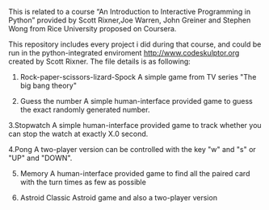This is related to a course “An Introduction to Interactive Programming in Python” provided by Scott Rixner,Joe Warren, John Greiner and Stephen Wong from Rice University
proposed on Coursera.

This repository includes every project i did during that course, and could be run in the python-integrated enviroment http://www.codeskulptor.org created by Scott Rixner.
The file details is as following:

1. Rock-paper-scissors-lizard-Spock
    A simple game from TV series "The big bang theory"

2. Guess the number
    A simple human-interface provided game to guess the exact randomly generated number.

3.Stopwatch
   A simple human-interface provided game to track whether you can stop the watch at exactly X.0 second.

4.Pong
   A two-player version can be controlled with the key "w" and "s" or "UP" and "DOWN".

5. Memory
    A human-interface provided game to find all the paired card with the turn times as few as possible

6. Astroid
    Classic Astroid game and also a two-player version

